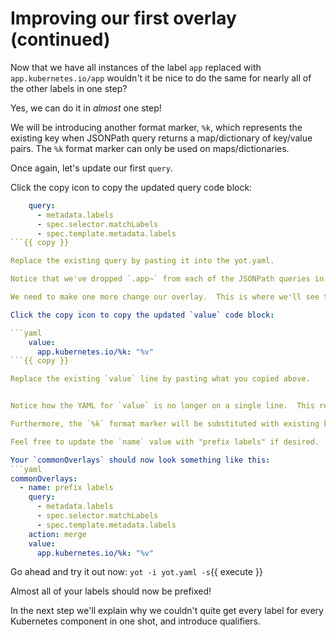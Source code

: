 # Improving our first overlay (continued)

Now that we have all instances of the label `app` replaced with `app.kubernetes.io/app` wouldn't it be nice to do the same for nearly all of the other labels in one step?

Yes, we can do it in *almost* one step!

We will be introducing another format marker, `%k`, which represents the existing key when JSONPath query returns a map/dictionary of key/value pairs.  The `%k` format marker can only be used on maps/dictionaries.

Once again, let's update our first `query`.

Click the copy icon to copy the updated query code block:

```yaml
    query:
      - metadata.labels
      - spec.selector.matchLabels
      - spec.template.metadata.labels
```{{ copy }}

Replace the existing query by pasting it into the yot.yaml.  

Notice that we've dropped `.app~` from each of the JSONPath queries in the list.

We need to make one more change our overlay.  This is where we'll see the `%k` format marker come into play.

Click the copy icon to copy the updated `value` code block:

```yaml
    value:
      app.kubernetes.io/%k: "%v"
```{{ copy }}

Replace the existing `value` line by pasting what you copied above.


Notice how the YAML for `value` is no longer on a single line.  This represents the updated value will be a map/dictionary.  

Furthermore, the `%k` format marker will be substituted with existing key, and the `%v` will be substituted with the existing value.  Since the data returned from our queries may have 1 or more keys, this update will apply to each of them automatically.

Feel free to update the `name` value with "prefix labels" if desired.

Your `commonOverlays` should now look something like this:
```yaml
commonOverlays:
  - name: prefix labels
    query:
      - metadata.labels
      - spec.selector.matchLabels
      - spec.template.metadata.labels
    action: merge
    value:
      app.kubernetes.io/%k: "%v"
```

Go ahead and try it out now:
`yot -i yot.yaml -s`{{ execute }}

Almost all of your labels should now be prefixed!

In the next step we'll explain why we couldn't quite get every label for every Kubernetes component in one shot, and introduce qualifiers.